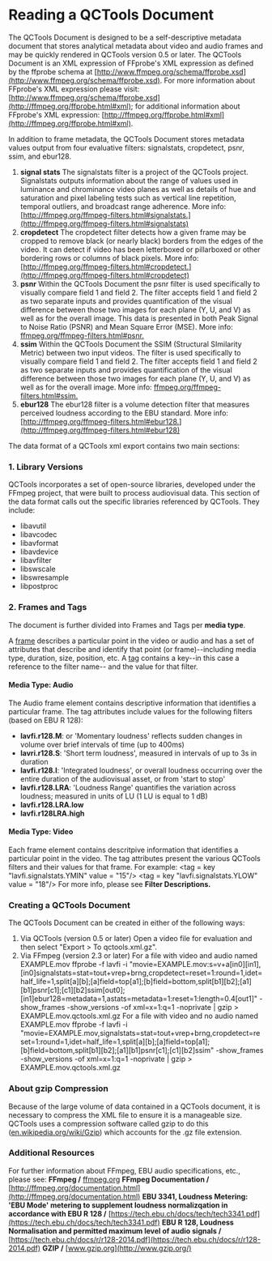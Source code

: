# Reading a QCTools Document

The QCTools Document is designed to be a self-descriptive metadata document that stores analytical metadata about video and audio frames and may be quickly rendered in QCTools version 0.5 or later. The QCTools Document is an XML expression of FFprobe's XML expression as defined by the ffprobe schema at [http://www.ffmpeg.org/schema/ffprobe.xsd](http://www.ffmpeg.org/schema/ffprobe.xsd). For more information about FFprobe's XML expression please visit: [http://www.ffmpeg.org/schema/ffprobe.xsd](http://ffmpeg.org/ffprobe.html#xml); for additional information about FFprobe's XML expression: [http://ffmpeg.org/ffprobe.html#xml](http://ffmpeg.org/ffprobe.html#xml).

In addition to frame metadata, the QCTools Document stores metadata values output from four evaluative filters: signalstats, cropdetect, psnr, ssim, and ebur128.

1.  **signal stats**
    The signalstats filter is a project of the QCTools project. Signalstats outputs information about the range of values used in luminance and chrominance video planes as well as details of hue and saturation and pixel labeling tests such as vertical line repetition, temporal outliers, and broadcast range adherence. More info: [http://ffmpeg.org/ffmpeg-filters.html#signalstats.](http://ffmpeg.org/ffmpeg-filters.html#signalstats)
2.  **cropdetect**
    The cropdetect filter detects how a given frame may be cropped to remove black (or nearly black) borders from the edges of the video. It can detect if video has been letterboxed or pillarboxed or other bordering rows or columns of black pixels. More info: [http://ffmpeg.org/ffmpeg-filters.html#cropdetect.](http://ffmpeg.org/ffmpeg-filters.html#cropdetect)
3.  **psnr**
    Within the QCTools Document the psnr filter is used specifically to visually compare field 1 and field 2\. The filter accepts field 1 and field 2 as two separate inputs and provides quantification of the visual difference between those two images for each plane (Y, U, and V) as well as for the overall image. This data is presented in both Peak Signal to Noise Ratio (PSNR) and Mean Square Error (MSE). More info: [ffmpeg.org/ffmpeg-filters.html#psnr.](ffmpeg.org/ffmpeg-filters.html#psnr)
4.  **ssim**
    Within the QCTools Document the SSIM (Structural SImilarity Metric) between two input videos. The filter is used specifically to visually compare field 1 and field 2\. The filter accepts field 1 and field 2 as two separate inputs and provides quantification of the visual difference between those two images for each plane (Y, U, and V) as well as for the overall image. More info: [ffmpeg.org/ffmpeg-filters.html#ssim.](ffmpeg.org/ffmpeg-filters.html#ssim)
5.  **ebur128**
    The ebur128 filter is a volume detection filter that measures perceived loudness according to the EBU standard. More info: [http://ffmpeg.org/ffmpeg-filters.html#ebur128.](http://ffmpeg.org/ffmpeg-filters.html#ebur128)

The data format of a QCTools xml export contains two main sections:

### 1\. Library Versions

QCTools incorporates a set of open-source libraries, developed under the FFmpeg project, that were built to process audiovisual data. This section of the data format calls out the specific libraries referenced by QCTools. They include:

*   libavutil
*   libavcodec
*   libavformat
*   libavdevice
*   libavfilter
*   libswscale
*   libswresample
*   libpostproc

### 2\. Frames and Tags

The document is further divided into Frames and Tags per **media type**.

A [frame](https://github.com/bavc/FFmpeg/blob/master/doc/ffprobe.xsd#L55-L88) describes a particular point in the video or audio and has a set of attributes that describe and identify that point (or frame)--including media type, duration, size, position, etc.
A [tag](https://github.com/bavc/FFmpeg/blob/master/doc/ffprobe.xsd#L207-L210) contains a key--in this case a reference to the filter name-- and the value for that filter.

#### Media Type: Audio

The Audio frame element contains descriptive information that identifies a particular frame. The tag attributes include values for the following filters (based on EBU R 128):

*   **lavfi.r128.M**: or 'Momentary loudness' reflects sudden changes in volume over brief intervals of time (up to 400ms)
*   **lavri.r128.S**: 'Short term loudness', measured in intervals of up to 3s in duration
*   **lavfi.r128.I**: 'Integrated loudness', or overall loudness occurring over the entire duration of the audiovisual asset, or from 'start to stop'
*   **lavfi.r128.LRA**: 'Loudness Range' quantifies the variation across loudness; measured in units of LU (1 LU is equal to 1 dB)
*   **lavfi.r128.LRA.low**
*   **lavfi.r128LRA.high**

#### Media Type: Video

Each frame element contains descritpive information that identifies a particular point in the video. The tag attributes present the various QCTools filters and their values for that frame. For example:
<tag = key "lavfi.signalstats.YMIN" value = "15"/>
<tag = key "lavfi.signalstats.YLOW" value = "18"/>
For more info, please see **Filter Descriptions.**

### Creating a QCTools Document

The QCTools Document can be created in either of the following ways:

1.  Via QCTools (version 0.5 or later)
    Open a video file for evaluation and then select "Export > To qctools.xml.gz".
2.  Via FFmpeg (version 2.3 or later)
    For a file with video and audio named EXAMPLE.mov
    ffprobe -f lavfi -i "movie=EXAMPLE.mov:s=v+a[in0][in1],[in0]signalstats=stat=tout+vrep+brng,cropdetect=reset=1:round=1,idet=half_life=1,split[a][b];[a]field=top[a1];[b]field=bottom,split[b1][b2];[a1][b1]psnr[c1];[c1][b2]ssim[out0];[in1]ebur128=metadata=1,astats=metadata=1:reset=1:length=0.4[out1]" -show_frames -show_versions -of xml=x=1:q=1 -noprivate | gzip > EXAMPLE.mov.qctools.xml.gz
    For a file with video and no audio named EXAMPLE.mov
    ffprobe -f lavfi -i "movie=EXAMPLE.mov,signalstats=stat=tout+vrep+brng,cropdetect=reset=1:round=1,idet=half_life=1,split[a][b];[a]field=top[a1];[b]field=bottom,split[b1][b2];[a1][b1]psnr[c1];[c1][b2]ssim" -show_frames -show_versions -of xml=x=1:q=1 -noprivate | gzip > EXAMPLE.mov.qctools.xml.gz

### About gzip Compression

Because of the large volume of data contained in a QCTools document, it is necessary to compress the XML file to ensure it is a manageable size. QCTools uses a compression software called gzip to do this ([en.wikipedia.org/wiki/Gzip](http://en.wikipedia.org/wiki/Gzip)) which accounts for the .gz file extension.

### Additional Resources

For further information about FFmpeg, EBU audio specifications, etc., please see:
**FFmpeg /** [ffmpeg.org](https://ffmpeg.org)
**FFmpeg Documentation /** [http://ffmpeg.org/documentation.html](http://ffmpeg.org/documentation.html)
**EBU 3341, Loudness Metering: 'EBU Mode' metering to supplement loudness normalizqation in accordance with EBU R 128 /** [https://tech.ebu.ch/docs/tech/tech3341.pdf](https://tech.ebu.ch/docs/tech/tech3341.pdf)
**EBU R 128, Loudness Normalisation and permitted maximum level of audio signals /** [https://tech.ebu.ch/docs/r/r128-2014.pdf](https://tech.ebu.ch/docs/r/r128-2014.pdf)
**GZIP /** [www.gzip.org](http://www.gzip.org/)
